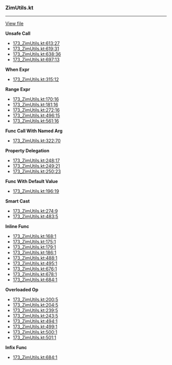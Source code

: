 ### ZimUtils.kt
---
[View file](../files/173_ZimUtils.kt)

**Unsafe Call**

 - [173_ZimUtils.kt:613:27](../files/173_ZimUtils.kt#L613)
 - [173_ZimUtils.kt:619:31](../files/173_ZimUtils.kt#L619)
 - [173_ZimUtils.kt:638:36](../files/173_ZimUtils.kt#L638)
 - [173_ZimUtils.kt:697:13](../files/173_ZimUtils.kt#L697)

**When Expr**

 - [173_ZimUtils.kt:315:12](../files/173_ZimUtils.kt#L315)

**Range Expr**

 - [173_ZimUtils.kt:170:16](../files/173_ZimUtils.kt#L170)
 - [173_ZimUtils.kt:181:16](../files/173_ZimUtils.kt#L181)
 - [173_ZimUtils.kt:272:16](../files/173_ZimUtils.kt#L272)
 - [173_ZimUtils.kt:496:15](../files/173_ZimUtils.kt#L496)
 - [173_ZimUtils.kt:561:16](../files/173_ZimUtils.kt#L561)

**Func Call With Named Arg**

 - [173_ZimUtils.kt:322:70](../files/173_ZimUtils.kt#L322)

**Property Delegation**

 - [173_ZimUtils.kt:248:17](../files/173_ZimUtils.kt#L248)
 - [173_ZimUtils.kt:249:21](../files/173_ZimUtils.kt#L249)
 - [173_ZimUtils.kt:250:23](../files/173_ZimUtils.kt#L250)

**Func With Default Value**

 - [173_ZimUtils.kt:196:19](../files/173_ZimUtils.kt#L196)

**Smart Cast**

 - [173_ZimUtils.kt:274:9](../files/173_ZimUtils.kt#L274)
 - [173_ZimUtils.kt:483:5](../files/173_ZimUtils.kt#L483)

**Inline Func**

 - [173_ZimUtils.kt:168:1](../files/173_ZimUtils.kt#L168)
 - [173_ZimUtils.kt:175:1](../files/173_ZimUtils.kt#L175)
 - [173_ZimUtils.kt:179:1](../files/173_ZimUtils.kt#L179)
 - [173_ZimUtils.kt:186:1](../files/173_ZimUtils.kt#L186)
 - [173_ZimUtils.kt:488:1](../files/173_ZimUtils.kt#L488)
 - [173_ZimUtils.kt:495:1](../files/173_ZimUtils.kt#L495)
 - [173_ZimUtils.kt:676:1](../files/173_ZimUtils.kt#L676)
 - [173_ZimUtils.kt:678:1](../files/173_ZimUtils.kt#L678)
 - [173_ZimUtils.kt:684:1](../files/173_ZimUtils.kt#L684)

**Overloaded Op**

 - [173_ZimUtils.kt:200:5](../files/173_ZimUtils.kt#L200)
 - [173_ZimUtils.kt:204:5](../files/173_ZimUtils.kt#L204)
 - [173_ZimUtils.kt:239:5](../files/173_ZimUtils.kt#L239)
 - [173_ZimUtils.kt:243:5](../files/173_ZimUtils.kt#L243)
 - [173_ZimUtils.kt:494:1](../files/173_ZimUtils.kt#L494)
 - [173_ZimUtils.kt:499:1](../files/173_ZimUtils.kt#L499)
 - [173_ZimUtils.kt:500:1](../files/173_ZimUtils.kt#L500)
 - [173_ZimUtils.kt:501:1](../files/173_ZimUtils.kt#L501)

**Infix Func**

 - [173_ZimUtils.kt:684:1](../files/173_ZimUtils.kt#L684)
